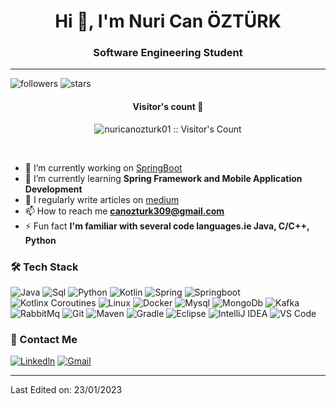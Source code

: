 <h1 align="center">Hi 👋, I'm Nuri Can ÖZTÜRK</h1>
<h3 align="center">Software Engineering Student</h3>

---

![followers](https://img.shields.io/github/followers/nuricanozturk01?style=social)
![stars](https://img.shields.io/github/stars/nuricanozturk01?style=social)

<h4 align="center">Visitor's count 👀</h4>
<p align="center"><img src="https://profile-counter.glitch.me/{nuricanozturk01}/count.svg" alt="nuricanozturk01 :: Visitor's Count" /></p>
<br/>

- 🔭 I’m currently working on [SpringBoot](https://spring.io/projects/spring-boot)
- 🌱 I’m currently learning **Spring Framework and Mobile Application Development**
- 📝 I regularly write articles on [medium](http://medium.com/@qwerty01/)
- 📫 How to reach me **canozturk309@gmail.com**
- ⚡ Fun fact **I'm familiar with several code languages.ie Java, C/C++, Python**

### 🛠 Tech Stack

![Java](http://img.shields.io/badge/-Java-e8892f?style=flat-square&logo=java&logoColor=white)
![Sql](http://img.shields.io/badge/-Sql-00758f?style=flat-square&logo=Mysql&logoColor=white)
![Python](http://img.shields.io/badge/-Python-346e9e?style=flat-square&logo=python&logoColor=white)
![Kotlin](http://img.shields.io/badge/-Kotlin-7f52ff?style=flat-square&logo=kotlin&logoColor=white)
![Spring](http://img.shields.io/badge/-Spring-6db33f?style=flat-square&logo=spring&logoColor=white)
![Springboot](http://img.shields.io/badge/-Springboot-629e3a?style=flat-square&logo=springboot&logoColor=white)
![Kotlinx Coroutines](http://img.shields.io/badge/-Kotlinx%20Coroutines-7f52ff?style=flat-square&logo=kotlin&logoColor=white)
![Linux](http://img.shields.io/badge/-Linux-fad134?style=flat-square&logo=linux&logoColor=black)
![Docker](http://img.shields.io/badge/-Docker-3596ed?style=flat-square&logo=docker&logoColor=white)
![Mysql](http://img.shields.io/badge/-Mysql-white?style=flat-square&logo=mysql)
![MongoDb](http://img.shields.io/badge/-MongoDb-white?style=flat-square&logo=mongodb)
![Kafka](http://img.shields.io/badge/-Kafka-white?style=flat-square&logo=apachekafka&logoColor=black)
![RabbitMq](http://img.shields.io/badge/-RabbitMq-white?style=flat-square&logo=rabbitmq)
![Git](http://img.shields.io/badge/-Git-white?style=flat-square&logo=git)
![Maven](http://img.shields.io/badge/-Maven-white?style=flat-square&logo=apachemaven&logoColor=bc2043)
![Gradle](http://img.shields.io/badge/-Gradle-white?style=flat-square&logo=gradle&logoColor=09303a)
![Eclipse](http://img.shields.io/badge/-Eclipse-41347e?style=flat-square&logo=eclipse&logoColor=white)
![IntelliJ IDEA](http://img.shields.io/badge/-IntelliJ%20IDEA-black?style=flat-square&logo=intellijidea&logoColor=white)
![VS Code](http://img.shields.io/badge/-VS%20Code-black?style=flat-square&logo=visualstudiocode&logoColor=3aa7f2)


### 💬 Contact Me
[![Linkedln](https://img.shields.io/badge/-nuricanozturk-0077B5?style=for-the-badge&logo=linkedin&logoColor=white)](https://www.linkedin.com/in/nuricanozturk/)
[![Gmail](https://img.shields.io/badge/-canozturk309@gmail.com-c14438?style=for-the-badge&logo=Gmail&logoColor=white)](mailto:canozturk309@gmail.com)

-----

Last Edited on: 23/01/2023
